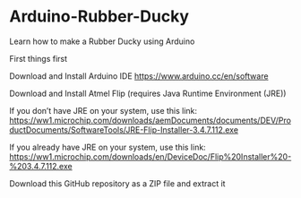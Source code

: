 # Arduino-Rubber-Ducky
Learn how to make a Rubber Ducky using Arduino

First things first

Download and Install Arduino IDE
https://www.arduino.cc/en/software

Download and Install Atmel Flip (requires Java Runtime Environment (JRE))

If you don’t have JRE on your system, use this link: https://ww1.microchip.com/downloads/aemDocuments/documents/DEV/ProductDocuments/SoftwareTools/JRE-Flip-Installer-3.4.7.112.exe

If you already have JRE on your system, use this link: https://ww1.microchip.com/downloads/en/DeviceDoc/Flip%20Installer%20-%203.4.7.112.exe

Download this GitHub repository as a ZIP file and extract it
